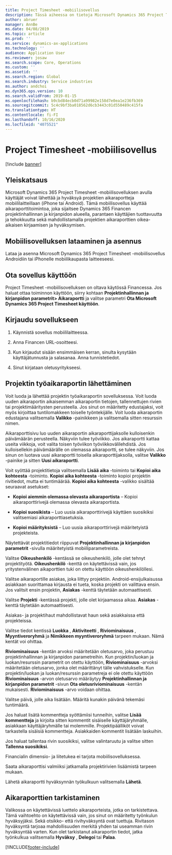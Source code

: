 ```yaml
---
title: Project Timesheet -mobiilisovellus
description: Tässä aiheessa on tietoja Microsoft Dynamics 365 Project Timesheet -mobiilisovellukselta. Project Timesheet -mobiilisovelluksen avulla käyttäjät voivat lähettää ja hyväksyä projektien aikaraportteja mobiililaitteillaan.
author: abruer
manager: AnnBe
ms.date: 04/08/2019
ms.topic: article
ms.prod: ''
ms.service: dynamics-ax-applications
ms.technology: ''
audience: Application User
ms.reviewer: josaw
ms.search.scope: Core, Operations
ms.custom: ''
ms.assetid: ''
ms.search.region: Global
ms.search.industry: Service industries
ms.author: andchoi
ms.dyn365.ops.version: 10
ms.search.validFrom: 2019-01-15
ms.openlocfilehash: b9cbd84ecb0d71a99982e158d7e0ea1e236fb369
ms.sourcegitcommit: 5c4c9bf3ba018562d6cb3443c01d550489c415fa
ms.translationtype: HT
ms.contentlocale: fi-FI
ms.lasthandoff: 10/16/2020
ms.locfileid: "4075521"
---
```

# <a name="project-timesheet-mobile-application"></a>Project Timesheet -mobiilisovellus

[!include [banner](../includes/banner.md)]

## <a name="overview"></a>Yleiskatsaus

Microsoft Dynamics 365 Project Timesheet -mobiilisovelluksen avulla käyttäjät voivat lähettää ja hyväksyä projektien aikaraportteja mobiililaitteillaan (iPhone tai Android). Tämä mobiilisovellus käyttää aikaraporttitoimintoa, joka sijaitsee Dynamics 365 Financen projektinhallinnan ja kirjanpidon alueella, parantaen käyttäjien tuottavuutta ja tehokkuutta sekä mahdollistamalla projektien aikaraporttien oikea-aikaisen kirjaamisen ja hyväksymisen.

## <a name="download-and-install-the-mobile-app"></a>Mobiilisovelluksen lataaminen ja asennus

Lataa ja asenna Microsoft Dynamics 365 Project Timesheet -mobiilisovellus Androidiin tai iPhonelle mobiilikaupasta laitteeseesi.

## <a name="enable-the-app"></a>Ota sovellus käyttöön 

Project Timesheet -mobiilisovelluksen on oltava käytössä Financessa. Jos haluat ottaa toiminnon käyttöön, siirry kohtaan **Projektinhallinnan ja kirjanpidon parametrit\> Aikaraportti** ja valitse parametri **Ota Microsoft Dynamics 365 Project Timesheet käyttöön**.

## <a name="sign-in-to-the-app"></a>Kirjaudu sovellukseen

1.  Käynnistä sovellus mobiililaitteessa.

2.  Anna Financen URL-osoitteesi.

3.  Kun kirjaudut sisään ensimmäisen kerran, sinulta kysytään käyttäjätunnusta ja salasanaa. Anna tunnistetiedot.

4.  Sinut kirjataan oletusyritykseesi.

## <a name="submit-a-project-timesheet"></a>Projektin työaikaraportin lähettäminen

Voit luoda ja lähettää projektin työaikaraportin sovelluksessa. Voit luoda uuden aikaraportin aikaisemman aikaraportin tietojen, tallennettujen rivien tai projektimääritysten perusteella. Jos sinut on määritetty edustajaksi, voit myös kirjoittaa tuntilomakkeen toiselle työntekijälle. Voit luoda aikaraportin edustajana valitsemalla **Valikko** -painikkeen ja valitsemalla sitten resurssin nimen.

Aikaraporttisivu luo uuden aikaraportin aikaraporttijaksolle kulloisenkin päivämäärän perusteella. Näkyviin tulee työviikko. Jos aikaraportti kattaa useita viikkoja, voit valita toisen työviikon työviikkovälilehdistä.
Jos kulloisellekin päivämäärälle on olemassa aikaraportti, se tulee näkyviin. Jos sinun on luotava uusi aikaraportti toisella aikaraporttijaksolla, valitse **Valikko** -painike ja sitten **Uusi aikaraportti**.

Voit syöttää projektitietoja valitsemalla **Lisää aika** -toiminto tai **Kopioi aika kohteesta** -toiminto. **Kopioi aika kohteesta** -toiminto kopioi projektin rivitiedot, mutta ei tuntimäärää. **Kopioi aika kohteesta** -valikko sisältää seuraavat asetukset:

- **Kopioi aiemmin olemassa olevasta aikaraportista** – Kopioi aikaraporttirivejä olemassa olevasta aikaraportista.

- **Kopioi suosikista** – Luo uusia aikaraporttirivejä käyttäen suosikiksi valitsemiasi aikaraporttiasetuksia.

- **Kopioi määrityksistä** – Luo uusia aikaraporttirivejä määritetyistä projekteista.

Näytettävät projektitiedot riippuvat **Projektinhallinnan ja kirjanpidon parametrit** -sivulla määritetyistä mobiiliparametreista.

Valitse **Oikeushenkilö** -kentässä se oikeushenkilö, jolle olet tehnyt projektityötä. **Oikeushenkilö** -kenttä on käytettävissä vain, jos yritystenvälinen aikaporttien tuki on otettu käyttöön oikeushenkilöllesi.

Valitse aikaraportille asiakas, joka liittyy projektiin. Android-ensijulkaisussa asiakkaan suorittamaa kirjausta ei tueta, koska projekti on valittava ensin. Jos valitsit ensin projektin, **Asiakas** -kenttä täytetään automaattisesti.

Valitse **Projekti** -kentässä projekti, jolle olet kirjaamassa aikaa. **Asiakas** -kenttä täytetään automaattisesti.

Asiakas- ja projektihaut mahdollistavat haun sekä asiakkaissa että projekteissa.

Valitse tiedot kentissä **Luokka** , **Aktiviteetti** , **Riviominaisuus** , **Myyntiveroryhmä** ja **Nimikkeen myyntiveroryhmä** tarpeen mukaan. Nämä kentät voi ohittaa.

**Riviominaisuus** -kentän arvoksi määritetään oletusarvo, joka perustuu projektinhallinnan ja kirjanpidon parametreihin. Kun projektin/luokan ja luokan/resurssin parametrit on otettu käyttöön, **Riviominaisuus** -arvoksi määritetään oletusarvo, jonka olet määrittänyt tälle vahvistukselle. Kun projektin/luokan ja luokan/resurssin parametreja ei ole otettu käyttöön **Riviominaisuus** -arvon oletusarvo määräytyy **Projektinhallinnan ja kirjanpidon parametrit** -sivun **Ota oletusriviominaisuus** -kentän mukaisesti. **Riviominaisuus** -arvo voidaan ohittaa.

Valitse päivä, jolle aika lisätään. Määritä kunakin päivänä tekemäsi tuntimäärä.

Jos haluat lisätä kommentteja syöttämiisi tunneihin, valitse **Lisää kommentteja** ja kirjoita sitten kommentit sisäiselle käyttäjäryhmälle, asiakkaan käyttäjäryhmälle tai molemmille.
Projektipäälliköt voivat tarkastella sisäisiä kommentteja. Asiakkaiden kommentit lisätään laskuihin.

Jos haluat tallentaa rivin suosikiksi, valitse valintaruutu ja valitse sitten **Tallenna suosikiksi**.

Financialin dimensio- ja liitetukea ei tarjota mobiilisovelluksessa.

Saata aikaraporttisi valmiiksi jatkamalla projektirivien lisäämistä tarpeen mukaan.

Lähetä aikaraportti hyväksynnän työkulkuun valitsemalla **Lähetä**.

## <a name="review-timesheets"></a>Aikaraporttien tarkistaminen

Valikossa on käytettävissä luettelo aikaraporteista, jotka on tarkistettava. Tämä vaihtoehto on käytettävissä vain, jos sinut on määritetty työnkulun hyväksyjäksi. Sekä otsikko- että rivihyväksyntä ovat tuettuja. Rivitason hyväksyntä tarjoaa mahdollisuuden merkitä yhden tai useamman rivin hyväksyntää varten. Kun olet tarkistanut aikaraportin tiedot, jatka työnkulkua valitsemalla **Hyväksy** , **Delegoi** tai **Palaa**.


[!INCLUDE[footer-include](../includes/footer-banner.md)]